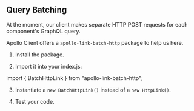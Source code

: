 ## Query Batching

At the moment, our client makes separate HTTP POST requests for each component's GraphQL query.

Apollo Client offers a `apollo-link-batch-http` package to help us here.

1. Install the package.

2. Import it into your index.js:

import { BatchHttpLink } from "apollo-link-batch-http";

3. Instantiate a `new BatchHttpLink()` instead of a `new HttpLink()`.

4. Test your code.

